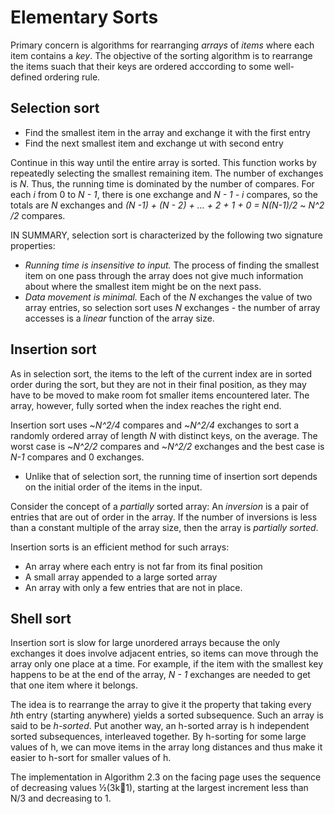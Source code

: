 # Elementary Sorts
Primary concern is algorithms for rearranging *arrays* of *items* where each item contains a *key*. The objective of the sorting algorithm is to rearrange the items suach that their keys are ordered acccording to some well-defined ordering rule.

## Selection sort
* Find the smallest item in the array and exchange it with the first entry
* Find the next smallest item and exchange ut with second entry

Continue in this way until the entire array is sorted. This function works by repeatedly selecting the smallest remaining item.
The number of exchanges is *N*. Thus, the running time is dominated by the number of compares.
For each *i* from 0 to *N - 1*, there is one exchange and *N - 1 - i* compares, so the totals are *N* exchanges and *(N -1) + (N - 2) + ... + 2 + 1 + 0 = N(N-1)/2* ~ *N^2 /2* compares.

IN SUMMARY, selection sort is characterized by the following two signature properties:
* *Running time is insensitive to input.* The process of finding the smallest item on one pass through the array does not give much information about where the smallest item might be on the next pass.
* *Data movement is minimal.* Each of the *N* exchanges the value of two array entries, so selection sort uses *N* exchanges - the number of array accesses is a *linear* function of the array size.

## Insertion sort
As in selection sort, the items to the left of the current index are in sorted order during the sort, but they 
are not in their final position, as they may have to be moved to make room fot smaller items encountered later.
The array, however, fully sorted when the index reaches the right end.

Insertion sort uses ~*N^2/4* compares and ~*N^2/4* exchanges to sort a randomly ordered array of length *N* with distinct keys, 
on the average. The worst case is ~*N^2/2* compares and ~*N^2/2* exchanges and the best case is *N-1* compares and 0 exchanges.
* Unlike that of selection sort, the running time of insertion sort depends on the initial order of the items in
 the input.

Consider the concept of a *partially* sorted array: An *inversion* is a pair of entries that are out of order in the array.
If the number of inversions is less than a constant multiple of the array size, then the array is *partially sorted*.

Insertion sorts is an efficient method for such arrays:
* An array where each entry is not far from its final position
* A small array appended to a large sorted array
* An array with only a few entries that are not in place.

## Shell sort
Insertion sort is slow for large unordered
arrays because the only exchanges it does involve adjacent entries, so items
can move through the array only one place at a time. For example, if the item with the
smallest key happens to be at the end of the array, *N - 1* exchanges are needed to get that
one item where it belongs.

The idea is to rearrange the array to give it the property that taking every *h*th entry
(starting anywhere) yields a sorted subsequence. Such an array is said to be *h-sorted*. Put
another way, an h-sorted array is h independent sorted subsequences, interleaved together. By h-sorting for some large values 
of h, we can move items in the array long distances and thus make it easier to
h-sort for smaller values of h.

The implementation
in Algorithm 2.3 on the facing page uses the sequence of decreasing values ½(3k1),
starting at the largest increment less than N/3 and decreasing to 1.